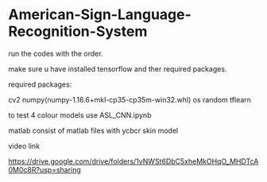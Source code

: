 # American-Sign-Language-Recognition-System
run the codes with the order.


make sure u have installed tensorflow and ther required packages.

required packages:

cv2
numpy(numpy-1.16.6+mkl-cp35-cp35m-win32.whl)
os
random
tflearn

to test 4 colour models use ASL_CNN.ipynb

matlab consist of matlab files with ycbcr skin model

video link

https://drive.google.com/drive/folders/1vNWSt6DbC5xheMkOHqO_MHDTcA0M0c8R?usp=sharing
